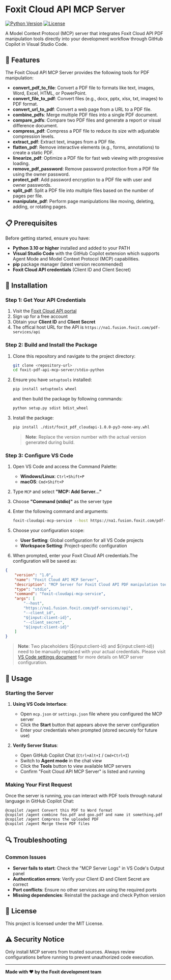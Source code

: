 # Foxit Cloud API MCP Server

[![Python Version](https://img.shields.io/badge/python-3.10%2B-blue.svg)](https://python.org)
[![License](https://img.shields.io/badge/license-MIT-green.svg)](LICENSE)

A Model Context Protocol (MCP) server that integrates Foxit Cloud API PDF manipulation tools directly into your development workflow through GitHub Copilot in Visual Studio Code.

## 🚀 Features

The Foxit Cloud API MCP Server provides the following tools for PDF manipulation:

- **convert_pdf_to_file**: Convert a PDF file to formats like text, images, Word, Excel, HTML, or PowerPoint.
- **convert_file_to_pdf**: Convert files (e.g., docx, pptx, xlsx, txt, images) to PDF format.
- **convert_url_to_pdf**: Convert a web page from a URL to a PDF file.
- **combine_pdfs**: Merge multiple PDF files into a single PDF document.
- **compare_pdfs**: Compare two PDF files and generate a report or visual difference document.
- **compress_pdf**: Compress a PDF file to reduce its size with adjustable compression levels.
- **extract_pdf**: Extract text, images from a PDF file.
- **flatten_pdf**: Remove interactive elements (e.g., forms, annotations) to create a static PDF.
- **linearize_pdf**: Optimize a PDF file for fast web viewing with progressive loading.
- **remove_pdf_password**: Remove password protection from a PDF file using the owner password.
- **protect_pdf**: Add password encryption to a PDF file with user and owner passwords.
- **split_pdf**: Split a PDF file into multiple files based on the number of pages per file.
- **manipulate_pdf**: Perform page manipulations like moving, deleting, adding, or rotating pages.

## 📋 Prerequisites

Before getting started, ensure you have:

- **Python 3.10 or higher** installed and added to your PATH
- **Visual Studio Code** with the GitHub Copilot extension which supports Agent Mode and Model Context Protocol (MCP) capabilities.
- **pip** package manager (latest version recommended)
- **Foxit Cloud API credentials** (Client ID and Client Secret)

## 🔧 Installation

### Step 1: Get Your API Credentials

1. Visit the [Foxit Cloud API portal](https://www.foxit.com/api/pdf-api/)
2. Sign up for a free account
3. Obtain your **Client ID** and **Client Secret**
4. The offical host URL for the API is `https://na1.fusion.foxit.com/pdf-services/api`

### Step 2: Build and Install the Package

1. Clone this repository and navigate to the project directory:
   ```bash
   git clone <repository-url>
   cd foxit-pdf-api-mcp-server/stdio-python
   ```

2. Ensure you have `setuptools` installed:
   ```bash
   pip install setuptools wheel
   ```
   and then build the package by following commands:
   ```bash
   python setup.py sdist bdist_wheel
   ```

3. Install the package:
   ```bash
   pip install ./dist/foxit_pdf_cloudapi-1.0.0-py3-none-any.whl
   ```
   > **Note**: Replace the version number with the actual version generated during build.

### Step 3: Configure VS Code

1. Open VS Code and access the Command Palette:
   - **Windows/Linux**: `Ctrl+Shift+P`
   - **macOS**: `Cmd+Shift+P`

2. Type `MCP` and select **"MCP: Add Server..."**

3. Choose **"Command (stdio)"** as the server type

4. Enter the following command and arguments:
   ```bash
   foxit-cloudapi-mcp-service --host https://na1.fusion.foxit.com/pdf-services/api --client_id ${input:client-id} --client_secret ${input:client-secret}
   ```

5. Choose your configuration scope:
   - **User Setting**: Global configuration for all VS Code projects
   - **Workspace Setting**: Project-specific configuration

6. When prompted, enter your Foxit Cloud API credentials.The configuration will be saved as:
```json
{
    "version": "1.0",
    "name": "Foxit Cloud API MCP Server",
    "description": "MCP Server for Foxit Cloud API PDF manipulation tools",
    "type": "stdio",
    "command": "foxit-cloudapi-mcp-service",
    "args": [
        "--host",
        "https://na1.fusion.foxit.com/pdf-services/api",
        "--client_id",
        "${input:client-id}",
        "--client_secret",
        "${input:client-id}"
    ]
}
```
 > **Note**:  Two placeholders (${input:client-id} and ${input:client-id}) need to be manually replaced with your actual credentials.
Please visit [VS Code settings document](https://code.visualstudio.com/docs/configure/settings) for more details on MCP server configuration.

## 🎯 Usage

### Starting the Server

1. **Using VS Code Interface**:
   - Open `mcp.json` or `settings.json` file where you configured the MCP server
   - Click the **Start** button that appears above the server configuration
   - Enter your credentials when prompted (stored securely for future use)

2. **Verify Server Status**:
   - Open GitHub Copilot Chat (`Ctrl+Alt+I` / `Cmd+Ctrl+I`)
   - Switch to **Agent mode** in the chat view
   - Click the **Tools** button to view available MCP servers
   - Confirm "Foxit Cloud API MCP Server" is listed and running

### Making Your First Request

Once the server is running, you can interact with PDF tools through natural language in GitHub Copilot Chat:

```
@copilot /agent Convert this PDF to Word format
@copilot /agent combine foo.pdf and goo.pdf and name it something.pdf
@copilot /agent Compress the uploaded PDF
@copilot /agent Merge these PDF files
```

## 🔍 Troubleshooting

### Common Issues

- **Server fails to start**: Check the "MCP Server Logs" in VS Code's Output panel
- **Authentication errors**: Verify your Client ID and Client Secret are correct
- **Port conflicts**: Ensure no other services are using the required ports
- **Missing dependencies**: Reinstall the package and check Python version


## 📄 License

This project is licensed under the MIT License.


## ⚠️ Security Notice

Only install MCP servers from trusted sources. Always review configurations before running to prevent unauthorized code execution.

---

**Made with ❤️ by the Foxit development team**

